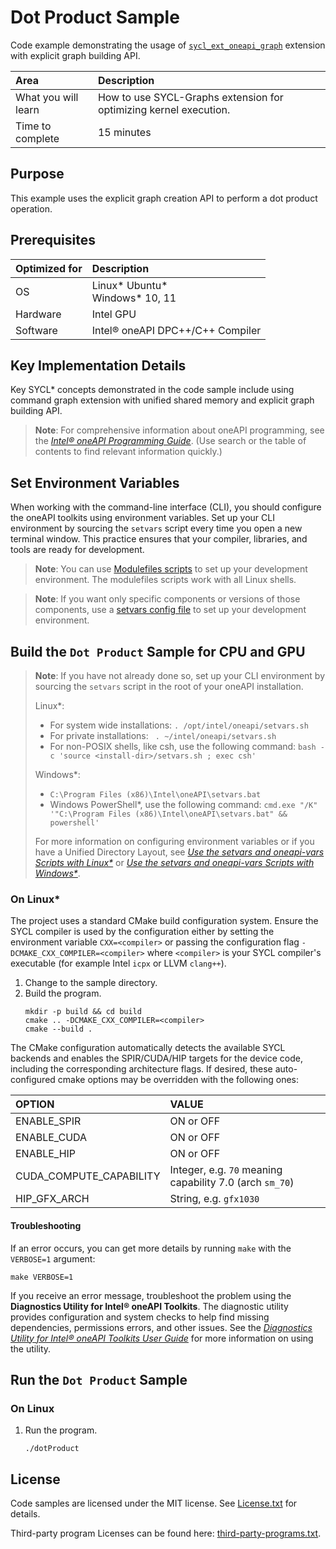 ﻿# Dot Product Sample

Code example demonstrating the usage of [`sycl_ext_oneapi_graph`](https://github.com/intel/llvm/blob/sycl/sycl/doc/extensions/experimental/sycl_ext_oneapi_graph.asciidoc) extension with explicit graph building API.

| Area                      | Description
|:---                       |:---
| What you will learn       | How to use SYCL-Graphs extension for optimizing kernel execution.
| Time to complete          | 15 minutes


## Purpose

This example uses the explicit graph creation API to perform a dot product operation.

## Prerequisites
| Optimized for                     | Description
|:---                               |:---
| OS                                | Linux* Ubuntu* <br>Windows* 10, 11
| Hardware                          | Intel GPU
| Software                          | Intel® oneAPI DPC++/C++ Compiler


## Key Implementation Details

Key SYCL* concepts demonstrated in the code sample include using command graph extension with unified shared memory and explicit graph building API.

>**Note**: For comprehensive information about oneAPI programming, see the *[Intel® oneAPI Programming Guide](https://www.intel.com/content/www/us/en/docs/oneapi/programming-guide/current/overview.html)*. (Use search or the table of contents to find relevant information quickly.)


## Set Environment Variables

When working with the command-line interface (CLI), you should configure the oneAPI toolkits using environment variables. Set up your CLI environment by sourcing the `setvars` script every time you open a new terminal window. This practice ensures that your compiler, libraries, and tools are ready for development.

> **Note**: You can use [Modulefiles scripts](https://www.intel.com/content/www/us/en/docs/oneapi/programming-guide/current/use-modulefiles-with-linux.html) to set up your development environment. The modulefiles scripts work with all Linux shells.

> **Note**: If you want only specific components or versions of those components, use a [setvars config file](https://www.intel.com/content/www/us/en/docs/oneapi/programming-guide/current/use-a-config-file-for-setvars-sh-on-linux-or-macos.html) to set up your development environment.


## Build the `Dot Product` Sample for CPU and GPU

> **Note**: If you have not already done so, set up your CLI
> environment by sourcing  the `setvars` script in the root of your oneAPI installation.
>
> Linux*:
> - For system wide installations: `. /opt/intel/oneapi/setvars.sh`
> - For private installations: ` . ~/intel/oneapi/setvars.sh`
> - For non-POSIX shells, like csh, use the following command: `bash -c 'source <install-dir>/setvars.sh ; exec csh'`
>
> Windows*:
> - `C:\Program Files (x86)\Intel\oneAPI\setvars.bat`
> - Windows PowerShell*, use the following command: `cmd.exe "/K" '"C:\Program Files (x86)\Intel\oneAPI\setvars.bat" && powershell'`
>
> For more information on configuring environment variables or if you have a Unified Directory Layout, see
*[Use the setvars and oneapi-vars Scripts with Linux*](https://www.intel.com/content/www/us/en/docs/oneapi/programming-guide/current/use-the-setvars-script-with-linux-or-macos.html)* or *[Use the setvars and oneapi-vars Scripts with Windows*](https://www.intel.com/content/www/us/en/docs/oneapi/programming-guide/current/use-the-setvars-script-with-windows.html)*.

### On Linux*

The project uses a standard CMake build configuration system. Ensure the SYCL compiler is used by the configuration either by setting the environment variable `CXX=<compiler>` or passing the configuration flag
`-DCMAKE_CXX_COMPILER=<compiler>` where `<compiler>` is your SYCL compiler's
executable (for example Intel `icpx` or LLVM `clang++`).

1. Change to the sample directory.
2. Build the program.
   ```
   mkdir -p build && cd build
   cmake .. -DCMAKE_CXX_COMPILER=<compiler>
   cmake --build .
   ```

The CMake configuration automatically detects the available SYCL backends and
enables the SPIR/CUDA/HIP targets for the device code, including the corresponding
architecture flags. If desired, these auto-configured cmake options may be overridden
with the following ones:

| OPTION                     | VALUE
|:---                        |:---
| ENABLE_SPIR                | ON or OFF
| ENABLE_CUDA                | ON or OFF
| ENABLE_HIP                 | ON or OFF
| CUDA_COMPUTE_CAPABILITY    | Integer, e.g. `70` meaning capability 7.0 (arch `sm_70`)
| HIP_GFX_ARCH               | String, e.g. `gfx1030`

#### Troubleshooting

If an error occurs, you can get more details by running `make` with
the `VERBOSE=1` argument:
```
make VERBOSE=1
```
If you receive an error message, troubleshoot the problem using the **Diagnostics Utility for Intel® oneAPI Toolkits**. The diagnostic utility provides configuration and system checks to help find missing dependencies, permissions errors, and other issues. See the *[Diagnostics Utility for Intel® oneAPI Toolkits User Guide](https://www.intel.com/content/www/us/en/docs/oneapi/user-guide-diagnostic-utility/current/overview.html)* for more information on using the utility.


## Run the `Dot Product` Sample

### On Linux

1. Run the program.
   ```
   ./dotProduct
   ```

## License

Code samples are licensed under the MIT license. See [License.txt](License.txt) for details.

Third-party program Licenses can be found here: [third-party-programs.txt](third-party-programs.txt).
